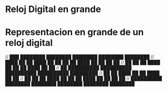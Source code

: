 # Reloj Digital en grande

#   Representacion en grande de un reloj digital

//        ███      ████████               ████████   ████████               ████████   ████████
//       ████     ██      ██     ████    ██      ██ ██      ██     ████    ██      ██ ██      ██
//      ██ ██             ██     ████            ██ ██      ██     ████            ██         ██
//         ██     ██████████             ██████████ ██████████             ██████████ █████████
//         ██     ██             ████    ██                 ██     ████    ██                 ██
//         ██     ██      ██     ████    ██      ██         ██     ████    ██      ██ ██      ██
//     ██████████  ████████               ████████   ████████               ████████   ████████
